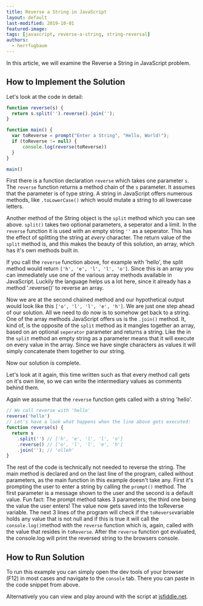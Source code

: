 ```yaml
---
title: Reverse a String in JavaScript
layout: default
last-modified: 2019-10-01
featured-image:
tags: [javascript, reverse-a-string, string-reversal]
authors:
  - herrfugbaum
---
```


In this article, we will examine the Reverse a String in JavaScript problem.

## How to Implement the Solution

Let's look at the code in detail:

```javascript
function reverse(s) {
  return s.split('').reverse().join('');
}

function main() {
  var toReverse = prompt("Enter a String", "Hello, World!");
  if (toReverse != null) {
      console.log(reverse(toReverse))
  }
}

main()
```

First there is a function declaration `reverse` which takes one parameter `s`.
The `reverse` function returns a method chain of the `s` parameter. It assumes that the parameter is of type string. A string in JavaScript offers numerous methods, like `.toLowerCase()` which would mutate a string to all lowercase letters.

Another method of the String object is the `split` method which you can see above.
`split()` takes two optional parameters, a seperator and a limit. In the `reverse` function it is used with an empty string `''` as a seperator. This has the effect of splitting the string at _every_ character. The return value of the `split` method is, and this makes the beauty of this solution, an array, which has it's own methods built in.

If you call the `reverse` function above, for example with 'hello', the split method would return `['h', 'e', 'l', 'l', 'o']`. Since this is an array you can immediately use one of the various array methods available in JavaScript. Luckily the language helps us a lot here, since it already has a method '.reverse()' to reverse an array.

Now we are at the second chained method and our hypothetical output would look like this `['o', 'l', 'l', 'e', 'h']`. We are just one step ahead of our solution.
All we need to do now is to somehow get back to a string. One of the array methods JavaScript offers us is the `.join()` method. It, kind of, is the opposite of the `split` method as it mangles together an array, based on an optional `seperator` parameter and returns a string. Like the in the `split` method an empty string as a parameter means that it will execute on every value in the array. Since we have single characters as values it will simply concatenate them together to our string.

Now our solution is complete.

Let's look at it again, this time written such as that every method call gets on it's own line, so we can write the intermediary values as comments behind them.

Again we assume that the `reverse` function gets called with a string 'hello'.

```javascript
// We call reverse with 'hello'
reverse('hello')
// Let's have a look what happens when the line above gets executed:
function reverse(s) {
  return s
    .split('') // ['h', 'e', 'l', 'l', 'o']
    .reverse() // ['o', 'l', 'l', 'e', 'h']
    .join(''); // 'olleh'
}
```

The rest of the code is technically not needed to reverse the string. The main method is declared and on the last line of the program, called without parameters, as the main function in this example doesn't take any. First it's prompting the user to enter a string by calling the `prompt()` method. The first parameter is a message shown to the user and the second is a default value. Fun fact: The prompt method takes 3 parameters; the third one being the value the user enters!
The value now gets saved into the toReverse variable. The next 3 lines of the program will check if the `toReverse`variable holds any value that is not null and if this is true it will call the `console.log()`method with the `reverse` function which is, again, called with the value that resides in `toReverse`. After the `reverse` function got evaluated, the console.log will print the reversed string to the browsers console.

## How to Run Solution

To run this example you can simply open the dev tools of your browser (F12) in most cases and navigate to the `console` tab.
There you can paste in the code snippet from above.

Alternatively you can view and play around with the script at [jsfiddle.net](https://jsfiddle.net/dbmyxkwz/).
